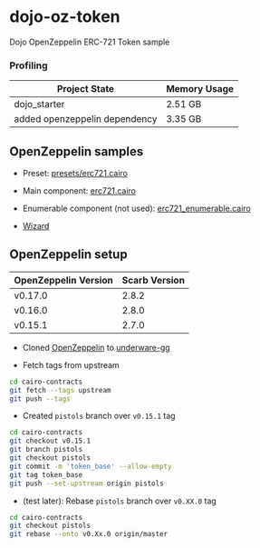 # dojo-oz-token
Dojo OpenZeppelin ERC-721 Token sample


### Profiling

| Project State                    | Memory Usage |
|----------------------------------|--------------|
| dojo_starter                     | 2.51 GB       |
| added openzeppelin dependency    | 3.35 GB       |



## OpenZeppelin samples

* Preset: [presets/erc721.cairo](https://github.com/OpenZeppelin/cairo-contracts/blob/main/packages/presets/src/erc721.cairo)

* Main component: [erc721.cairo](https://github.com/OpenZeppelin/cairo-contracts/blob/main/packages/token/src/erc721/erc721.cairo)

* Enumerable component (not used): [erc721_enumerable.cairo](https://github.com/OpenZeppelin/cairo-contracts/blob/main/packages/token/src/erc721/extensions/erc721_enumerable/erc721_enumerable.cairo)

* [Wizard](https://docs.openzeppelin.com/contracts-cairo/0.17.0/wizard)



## OpenZeppelin setup

| OpenZeppelin Version | Scarb Version |
|----------------------|----------------|
| v0.17.0              | 2.8.2          |
| v0.16.0              | 2.8.0          |
| v0.15.1              | 2.7.0          |

* Cloned [OpenZeppelin](https://github.com/OpenZeppelin/cairo-contracts) to [underware-gg](https://github.com/underware-gg/cairo-contracts)

* Fetch tags from upstream

```sh
cd cairo-contracts
git fetch --tags upstream
git push --tags
```

* Created `pistols` branch over `v0.15.1` tag

```sh
cd cairo-contracts
git checkout v0.15.1
git branch pistols
git checkout pistols
git commit -m 'token_base' --allow-empty
git tag token_base
git push --set-upstream origin pistols
```

* (test later): Rebase `pistols` branch over `v0.XX.0` tag

```sh
cd cairo-contracts
git checkout pistols
git rebase --onto v0.Xx.0 origin/master
```



